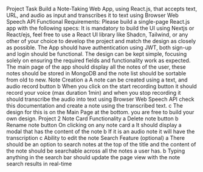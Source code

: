 Project
Task Build a Note-Taking Web App, using React.js, that accepts text, URL, and
audio as input and transcribes it to text using Browser Web Speech API
Functional Requirements:
Please build a single-page React.js app with the following specs:
 It is mandatory to build the UI using Nextjs or React/ejs, feel free to use a
React UI library like Shadcn, Tailwind, or any other of your choice to develop
the project and match the design as closely as possible.
 The App should have authentication using JWT, both sign-up and login should
be functional.
The design can be kept simple, focusing solely on ensuring the required
fields and functionality work as expected.
 The main page of the app should display all the notes of the user, these notes
should be stored in MongoDB and the note list should be sortable from old to
new.
 Note Creation
a A note can be created using a text, and audio record button
b When you click on the start recording button it should record your voice
(max duration 1min) and when you stop recording it should transcribe the
audio into text using Browser Web Speech API check this documentation
and create a note using the transcribed text.
c The design for this is on the Main Page at the bottom. you are free to build
your own design.
Project 2
 Note Card Functionality
a Delete note button
b Rename note button
 On clicking on any note card
a It should display a modal that has the content of the note
b If it is an audio note it will have the transcription
c Ability to edit the note
 Search Feature (optional)
a There should be an option to search notes at the top of the title and the
content of the note should be searchable across all the notes a user has.
b Typing anything in the search bar should update the page view with the
note search results in real-time
 
